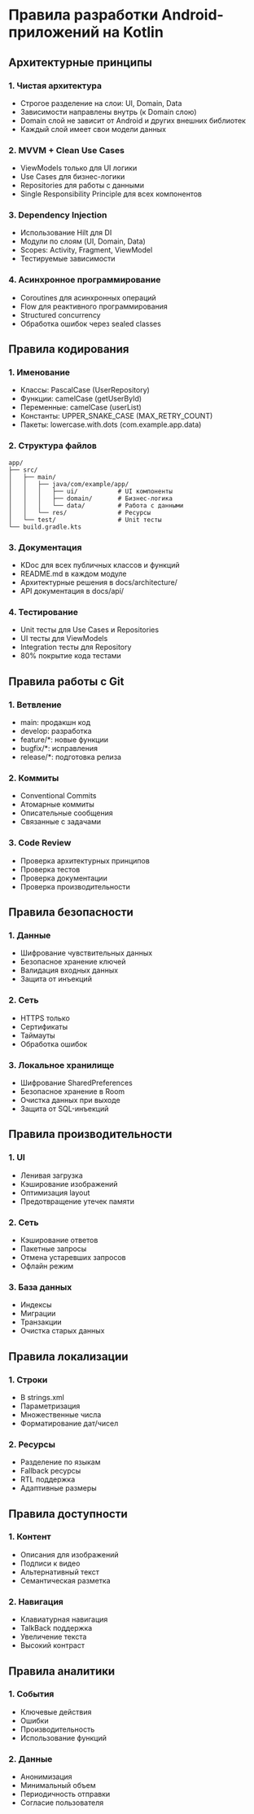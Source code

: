 # Правила разработки Android-приложений на Kotlin

## Архитектурные принципы

### 1. Чистая архитектура
- Строгое разделение на слои: UI, Domain, Data
- Зависимости направлены внутрь (к Domain слою)
- Domain слой не зависит от Android и других внешних библиотек
- Каждый слой имеет свои модели данных

### 2. MVVM + Clean Use Cases
- ViewModels только для UI логики
- Use Cases для бизнес-логики
- Repositories для работы с данными
- Single Responsibility Principle для всех компонентов

### 3. Dependency Injection
- Использование Hilt для DI
- Модули по слоям (UI, Domain, Data)
- Scopes: Activity, Fragment, ViewModel
- Тестируемые зависимости

### 4. Асинхронное программирование
- Coroutines для асинхронных операций
- Flow для реактивного программирования
- Structured concurrency
- Обработка ошибок через sealed classes

## Правила кодирования

### 1. Именование
- Классы: PascalCase (UserRepository)
- Функции: camelCase (getUserById)
- Переменные: camelCase (userList)
- Константы: UPPER_SNAKE_CASE (MAX_RETRY_COUNT)
- Пакеты: lowercase.with.dots (com.example.app.data)

### 2. Структура файлов
```
app/
├── src/
│   ├── main/
│   │   ├── java/com/example/app/
│   │   │   ├── ui/           # UI компоненты
│   │   │   ├── domain/       # Бизнес-логика
│   │   │   └── data/         # Работа с данными
│   │   └── res/              # Ресурсы
│   └── test/                 # Unit тесты
└── build.gradle.kts
```

### 3. Документация
- KDoc для всех публичных классов и функций
- README.md в каждом модуле
- Архитектурные решения в docs/architecture/
- API документация в docs/api/

### 4. Тестирование
- Unit тесты для Use Cases и Repositories
- UI тесты для ViewModels
- Integration тесты для Repository
- 80% покрытие кода тестами

## Правила работы с Git

### 1. Ветвление
- main: продакшн код
- develop: разработка
- feature/*: новые функции
- bugfix/*: исправления
- release/*: подготовка релиза

### 2. Коммиты
- Conventional Commits
- Атомарные коммиты
- Описательные сообщения
- Связанные с задачами

### 3. Code Review
- Проверка архитектурных принципов
- Проверка тестов
- Проверка документации
- Проверка производительности

## Правила безопасности

### 1. Данные
- Шифрование чувствительных данных
- Безопасное хранение ключей
- Валидация входных данных
- Защита от инъекций

### 2. Сеть
- HTTPS только
- Сертификаты
- Таймауты
- Обработка ошибок

### 3. Локальное хранилище
- Шифрование SharedPreferences
- Безопасное хранение в Room
- Очистка данных при выходе
- Защита от SQL-инъекций

## Правила производительности

### 1. UI
- Ленивая загрузка
- Кэширование изображений
- Оптимизация layout
- Предотвращение утечек памяти

### 2. Сеть
- Кэширование ответов
- Пакетные запросы
- Отмена устаревших запросов
- Офлайн режим

### 3. База данных
- Индексы
- Миграции
- Транзакции
- Очистка старых данных

## Правила локализации

### 1. Строки
- В strings.xml
- Параметризация
- Множественные числа
- Форматирование дат/чисел

### 2. Ресурсы
- Разделение по языкам
- Fallback ресурсы
- RTL поддержка
- Адаптивные размеры

## Правила доступности

### 1. Контент
- Описания для изображений
- Подписи к видео
- Альтернативный текст
- Семантическая разметка

### 2. Навигация
- Клавиатурная навигация
- TalkBack поддержка
- Увеличение текста
- Высокий контраст

## Правила аналитики

### 1. События
- Ключевые действия
- Ошибки
- Производительность
- Использование функций

### 2. Данные
- Анонимизация
- Минимальный объем
- Периодичность отправки
- Согласие пользователя 